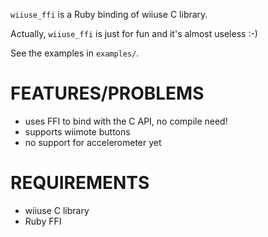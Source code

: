`wiiuse_ffi` is a Ruby binding of wiiuse C library.

Actually, `wiiuse_ffi` is just for fun and it's almost useless :-)

See the examples in `examples/`.

# FEATURES/PROBLEMS

* uses FFI to bind with the C API, no compile need!
* supports wiimote buttons
* no support for accelerometer yet

# REQUIREMENTS

* wiiuse C library
* Ruby FFI



